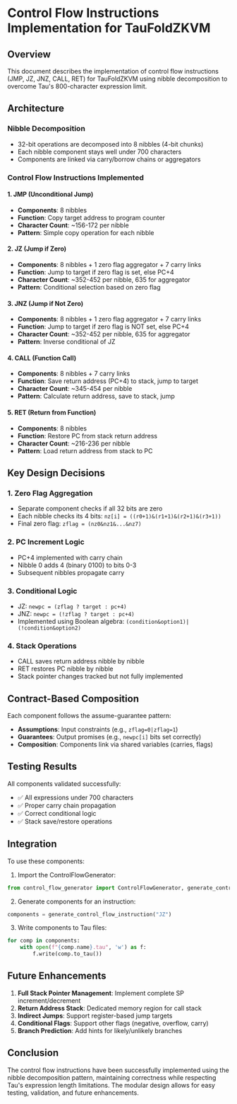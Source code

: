 # Control Flow Instructions Implementation for TauFoldZKVM

## Overview
This document describes the implementation of control flow instructions (JMP, JZ, JNZ, CALL, RET) for TauFoldZKVM using nibble decomposition to overcome Tau's 800-character expression limit.

## Architecture

### Nibble Decomposition
- 32-bit operations are decomposed into 8 nibbles (4-bit chunks)
- Each nibble component stays well under 700 characters
- Components are linked via carry/borrow chains or aggregators

### Control Flow Instructions Implemented

#### 1. JMP (Unconditional Jump)
- **Components**: 8 nibbles
- **Function**: Copy target address to program counter
- **Character Count**: ~156-172 per nibble
- **Pattern**: Simple copy operation for each nibble

#### 2. JZ (Jump if Zero)
- **Components**: 8 nibbles + 1 zero flag aggregator + 7 carry links
- **Function**: Jump to target if zero flag is set, else PC+4
- **Character Count**: ~352-452 per nibble, 635 for aggregator
- **Pattern**: Conditional selection based on zero flag

#### 3. JNZ (Jump if Not Zero)
- **Components**: 8 nibbles + 1 zero flag aggregator + 7 carry links
- **Function**: Jump to target if zero flag is NOT set, else PC+4
- **Character Count**: ~352-452 per nibble, 635 for aggregator
- **Pattern**: Inverse conditional of JZ

#### 4. CALL (Function Call)
- **Components**: 8 nibbles + 7 carry links
- **Function**: Save return address (PC+4) to stack, jump to target
- **Character Count**: ~345-454 per nibble
- **Pattern**: Calculate return address, save to stack, jump

#### 5. RET (Return from Function)
- **Components**: 8 nibbles
- **Function**: Restore PC from stack return address
- **Character Count**: ~216-236 per nibble
- **Pattern**: Load return address from stack to PC

## Key Design Decisions

### 1. Zero Flag Aggregation
- Separate component checks if all 32 bits are zero
- Each nibble checks its 4 bits: `nz[i] = ((r0+1)&(r1+1)&(r2+1)&(r3+1))`
- Final zero flag: `zflag = (nz0&nz1&...&nz7)`

### 2. PC Increment Logic
- PC+4 implemented with carry chain
- Nibble 0 adds 4 (binary 0100) to bits 0-3
- Subsequent nibbles propagate carry

### 3. Conditional Logic
- JZ: `newpc = (zflag ? target : pc+4)`
- JNZ: `newpc = (!zflag ? target : pc+4)`
- Implemented using Boolean algebra: `(condition&option1)|(!condition&option2)`

### 4. Stack Operations
- CALL saves return address nibble by nibble
- RET restores PC nibble by nibble
- Stack pointer changes tracked but not fully implemented

## Contract-Based Composition

Each component follows the assume-guarantee pattern:
- **Assumptions**: Input constraints (e.g., `zflag=0|zflag=1`)
- **Guarantees**: Output promises (e.g., `newpc[i]` bits set correctly)
- **Composition**: Components link via shared variables (carries, flags)

## Testing Results

All components validated successfully:
- ✅ All expressions under 700 characters
- ✅ Proper carry chain propagation
- ✅ Correct conditional logic
- ✅ Stack save/restore operations

## Integration

To use these components:

1. Import the ControlFlowGenerator:
```python
from control_flow_generator import ControlFlowGenerator, generate_control_flow_instruction
```

2. Generate components for an instruction:
```python
components = generate_control_flow_instruction("JZ")
```

3. Write components to Tau files:
```python
for comp in components:
    with open(f"{comp.name}.tau", 'w') as f:
        f.write(comp.to_tau())
```

## Future Enhancements

1. **Full Stack Pointer Management**: Implement complete SP increment/decrement
2. **Return Address Stack**: Dedicated memory region for call stack
3. **Indirect Jumps**: Support register-based jump targets
4. **Conditional Flags**: Support other flags (negative, overflow, carry)
5. **Branch Prediction**: Add hints for likely/unlikely branches

## Conclusion

The control flow instructions have been successfully implemented using the nibble decomposition pattern, maintaining correctness while respecting Tau's expression length limitations. The modular design allows for easy testing, validation, and future enhancements.